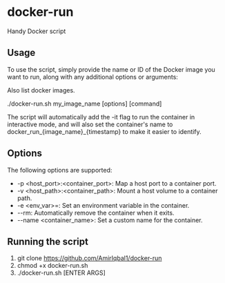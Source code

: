 # docker-run
Handy Docker script

## Usage
To use the script, simply provide the name or ID of the Docker image you want to run, along with any additional options or arguments:

Also list docker images.

./docker-run.sh my_image_name [options] [command]

The script will automatically add the -it flag to run the container in interactive mode, and will also set the container's name to docker_run_{image_name}_{timestamp} to make it easier to identify.

## Options
The following options are supported:

* -p <host_port>:<container_port>: Map a host port to a container port.
* -v <host_path>:<container_path>: Mount a host volume to a container path.
* -e <env_var>=<value>: Set an environment variable in the container.
* --rm: Automatically remove the container when it exits.
* --name <container_name>: Set a custom name for the container.

## Running the script 
1. git clone https://github.com/AmirIqbal1/docker-run
2. chmod +x docker-run.sh
3. ./docker-run.sh [ENTER ARGS]

   
